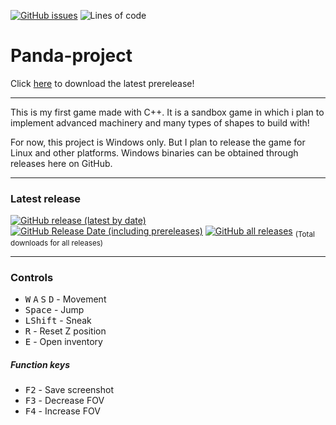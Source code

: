 [![GitHub issues](https://img.shields.io/github/issues/IsakTheHacker/Panda-project)](https://github.com/IsakTheHacker/Panda-project/issues)
![Lines of code](https://img.shields.io/tokei/lines/github/IsakTheHacker/Panda-project)
<!-- [![GitHub forks](https://img.shields.io/github/forks/IsakTheHacker/Panda-project)](https://github.com/IsakTheHacker/Panda-project/network) -->

# Panda-project

Click
[here](https://github.com/IsakTheHacker/Panda-project/releases/download/prealpha-0.1.1/Panda.Project.MSI.Installer.msi)
to download the latest prerelease!

***

This is my first game made with C++. It is a sandbox game in which i plan to implement advanced machinery and many types of shapes to build with!

For now, this project is Windows only. But I plan to release the game for Linux and other platforms. Windows binaries can be obtained through releases here on GitHub.

***

### Latest release
[![GitHub release (latest by date)](https://img.shields.io/github/v/release/IsakTheHacker/Panda-project?include_prereleases)](https://github.com/IsakTheHacker/Panda-project/releases)
[![GitHub Release Date (including prereleases)](https://img.shields.io/github/release-date-pre/IsakTheHacker/Panda-project)](https://github.com/IsakTheHacker/Panda-project/releases)
[![GitHub all releases](https://img.shields.io/github/downloads/IsakTheHacker/Panda-project/total)](https://github.com/IsakTheHacker/Panda-project/releases) <sub>(Total downloads for all releases)</sub>

***

### Controls
- <kbd>W</kbd> <kbd>A</kbd> <kbd>S</kbd> <kbd>D</kbd> - Movement
- <kbd>Space</kbd> - Jump
- <kbd>LShift</kbd> - Sneak
- <kbd>R</kbd> - Reset Z position
- <kbd>E</kbd> - Open inventory

##### Function keys
- <kbd>F2</kbd> - Save screenshot
- <kbd>F3</kbd> - Decrease FOV
- <kbd>F4</kbd> - Increase FOV